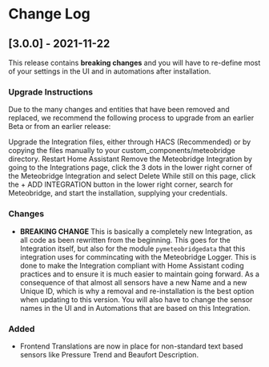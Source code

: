 # Change Log

## [3.0.0] - 2021-11-22

This release contains **breaking changes** and you will have to re-define most of your settings in the UI and in automations after installation.

### Upgrade Instructions
Due to the many changes and entities that have been removed and replaced, we recommend the following process to upgrade from an earlier Beta or from an earlier release:

Upgrade the Integration files, either through HACS (Recommended) or by copying the files manually to your custom_components/meteobridge directory.
Restart Home Assistant
Remove the Meteobridge Integration by going to the Integrations page, click the 3 dots in the lower right corner of the Meteobridge Integration and select Delete
While still on this page, click the + ADD INTEGRATION button in the lower right corner, search for Meteobridge, and start the installation, supplying your credentials.

### Changes
- **BREAKING CHANGE** This is basically a completely new Integration, as all code as been rewritten from the beginning. This goes for the Integration itself, but also for the module `pymeteobridgedata` that this integration uses for commincating with the Meteobridge Logger. This is done to make the Integration compliant with Home Assistant coding practices and to ensure it is much easier to maintain going forward. As a consequence of that almost all sensors have a new Name and a new Unique ID, which is why a removal and re-installation is the best option when updating to this version. You will also have to change the sensor names in the UI and in Automations that are based on this Integration.

### Added
- Frontend Translations are now in place for non-standard text based sensors like Pressure Trend and Beaufort Description.

